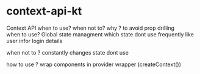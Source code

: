 # context-api-kt

Context API when to use? when not to?
why ? to avoid prop drilling <br/>
when to use? Global state managment which state dont use frequently like user infor login details

when not to ? constantly changes state dont use

how to use ? wrap components in provider wrapper (createContext())
